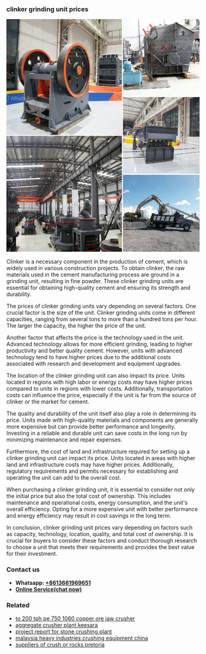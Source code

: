 <h3>clinker grinding unit prices</h3><img src='1708589284.jpg' alt=''><p>Clinker is a necessary component in the production of cement, which is widely used in various construction projects. To obtain clinker, the raw materials used in the cement manufacturing process are ground in a grinding unit, resulting in fine powder. These clinker grinding units are essential for obtaining high-quality cement and ensuring its strength and durability.</p><p>The prices of clinker grinding units vary depending on several factors. One crucial factor is the size of the unit. Clinker grinding units come in different capacities, ranging from several tons to more than a hundred tons per hour. The larger the capacity, the higher the price of the unit.</p><p>Another factor that affects the price is the technology used in the unit. Advanced technology allows for more efficient grinding, leading to higher productivity and better quality cement. However, units with advanced technology tend to have higher prices due to the additional costs associated with research and development and equipment upgrades.</p><p>The location of the clinker grinding unit can also impact its price. Units located in regions with high labor or energy costs may have higher prices compared to units in regions with lower costs. Additionally, transportation costs can influence the price, especially if the unit is far from the source of clinker or the market for cement.</p><p>The quality and durability of the unit itself also play a role in determining its price. Units made with high-quality materials and components are generally more expensive but can provide better performance and longevity. Investing in a reliable and durable unit can save costs in the long run by minimizing maintenance and repair expenses.</p><p>Furthermore, the cost of land and infrastructure required for setting up a clinker grinding unit can impact its price. Units located in areas with higher land and infrastructure costs may have higher prices. Additionally, regulatory requirements and permits necessary for establishing and operating the unit can add to the overall cost.</p><p>When purchasing a clinker grinding unit, it is essential to consider not only the initial price but also the total cost of ownership. This includes maintenance and operational costs, energy consumption, and the unit's overall efficiency. Opting for a more expensive unit with better performance and energy efficiency may result in cost savings in the long term.</p><p>In conclusion, clinker grinding unit prices vary depending on factors such as capacity, technology, location, quality, and total cost of ownership. It is crucial for buyers to consider these factors and conduct thorough research to choose a unit that meets their requirements and provides the best value for their investment.</p><h3>Contact us</h3><ul><li><strong>Whatsapp:&nbsp;<a href="https://wa.me/8613661969651">+8613661969651</a></strong></li><li><a href="https://swt.shibang-china.com/?git&amp;zhl&amp;clinker grinding unit prices"><strong>Online Service(chat now)</strong></a></li></ul><h3>Related</h3><ul><li><a href='to 200 tph pe 750 1060 copper ore jaw crusher.md'>to 200 tph pe 750 1060 copper ore jaw crusher</a></li><li><a href='aggregate crusher plant keesara.md'>aggregate crusher plant keesara</a></li><li><a href='project report for stone crushing plant.md'>project report for stone crushing plant</a></li><li><a href='malaysia heavy industries crushing equipment china.md'>malaysia heavy industries crushing equipment china</a></li><li><a href='suppliers of crush or rocks pretoria.md'>suppliers of crush or rocks pretoria</a></li></ul>